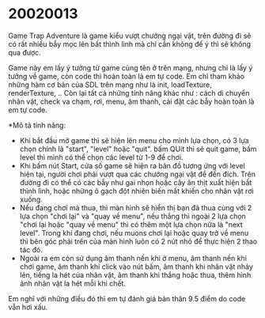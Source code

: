 # 20020013

Game Trap Adventure là game kiểu vượt chướng ngại vật, trên đường đi sẽ có rất nhiều bẫy mọc lên bất thình lình mà chỉ cần không để ý thì sẽ không qua được.

Game này em lấy ý tưởng từ game cùng tên ở trên mạng, nhưng chỉ là lấy ý tưởng về game, còn code thì hoàn toàn là em tự code. Em chỉ tham khảo những hàm cơ bản của SDL trên mạng như là init, loadTexture, renderTexture, .. Còn lại tất cả những tính năng khác như : cách di chuyển nhân vật, check va chạm, rơi, menu, âm thanh, cài đặt các bẫy hoàn toàn là em tự code.

*Mô tả tính năng:

- Khi bắt đầu mở game thì sẽ hiện lên menu cho mình lựa chọn, có 3 lựa chọn chính là "start", "level" hoặc "quit". bấm QUit thì sẽ quit game, bấm level thì mình có thể chọn các level từ 1-9 để chơi. 
- Khi bấm nút Start, cửa số game sẽ hiện ra bản đồ tương ứng với level hiện tại, người chơi phải vượt qua các chướng ngại vật để đến đích. Trên đường đi có thể có các bẫy như gai nhọn hoặc cây ăn thịt xuất hiện bất thình lình, hoặc những ô gạch đột nhiên biến mất khiến cho nhân vật rơi xuống.
- Nếu đang chơi mà thua, thì màn hình sẽ hiển thị bạn đã thua cùng với 2 lựa chọn "chơi lại" và "quay về menu", nếu thắng thì ngoài 2 lựa chọn "chơi lại hoặc "quay về menu" thì có thêm một lựa chọn nữa là "next level". Trong khi đang chơi, nếu muons chơi lại hoặc quay trở về menu thì bên góc phải trên của màn hình luôn có 2 nút nhỏ để thực hiện 2 thao tác đó.
- Ngoài ra em còn sử dụng âm thanh nền khi ở menu, âm thanh nền khi chơi game, âm thanh khi click vào nút bấm, âm thanh khi nhân vật nhảy lên, tiếng la hét của nhân vật, âm thanh khi thắng hoặc thua, thêm hình ảnh nhân vật la hét mỗi khi chết.

Em nghĩ với những điều đó thì em tự đánh giá bản thân 9.5 điểm do code vẫn hơi xấu.
